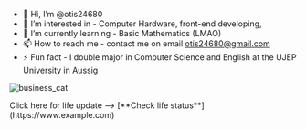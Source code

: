 - 👋 Hi, I’m @otis24680
- 👀 I’m interested in - Computer Hardware, front-end developing, 
- 🌱 I’m currently learning - Basic Mathematics (LMAO)
- 📫 How to reach me - contact me on email otis24680@gmail.com
- ⚡ Fun fact - I double major in Computer Science and English at the UJEP University in Aussig

<picture>
 <source media="(prefers-color-scheme: dark)" srcset="https://img.buzzfeed.com/buzzfeed-static/static/enhanced/terminal01/2011/2/21/11/enhanced-buzz-10470-1298306653-15.jpg">
 <source media="(prefers-color-scheme: light)" srcset="(https://img.buzzfeed.com/buzzfeed-static/static/enhanced/terminal01/2011/2/21/11/enhanced-buzz-10470-1298306653-15.jpg)">
 <img alt="business_cat" src="https://img.buzzfeed.com/buzzfeed-static/static/enhanced/terminal01/2011/2/21/11/enhanced-buzz-10470-1298306653-15.jpg">
</picture>

<p>Click here for life update --> [**Check life status**](https://www.example.com)
